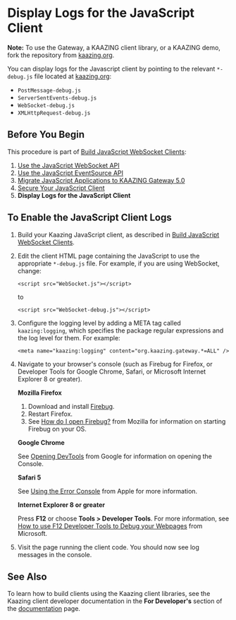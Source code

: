 Display Logs for the JavaScript Client
=================================================================

**Note:** To use the Gateway, a KAAZING client library, or a KAAZING demo, fork the repository from [kaazing.org](http://kaazing.org).

You can display logs for the Javascript client by pointing to the relevant `*-debug.js` file located at [kaazing.org](http://kaazing.org):

-   `PostMessage-debug.js`
-   `ServerSentEvents-debug.js`
-   `WebSocket-debug.js`
-   `XMLHttpRequest-debug.js`

Before You Begin
----------------

This procedure is part of [Build JavaScript WebSocket Clients](o_dev_js.md):

1.  [Use the JavaScript WebSocket API](p_dev_js_websocket.md)
2.  [Use the JavaScript EventSource API](p_dev_js_eventsource.md)
3.  [Migrate JavaScript Applications to KAAZING Gateway 5.0](p_dev_js_migrate.md)
4.  [Secure Your JavaScript Client](p_dev_js_secure.md)
5.  **Display Logs for the JavaScript Client**

To Enable the JavaScript Client Logs
------------------------------------

1.  Build your Kaazing JavaScript client, as described in [Build JavaScript WebSocket Clients](../dev-js/o_dev_js.md).
2.  Edit the client HTML page containing the JavaScript to use the appropriate `*-debug.js` file. For example, if you are using WebSocket, change:

    `<script src="WebSocket.js"></script>`

    to

    `<script src="WebSocket-debug.js"></script>`

3.  Configure the logging level by adding a META tag called `kaazing:logging`, which specifies the package regular expressions and the log level for them. For example:

    `<meta name="kaazing:logging" content="org.kaazing.gateway.*=ALL" />`

4.  Navigate to your browser's console (such as Firebug for Firefox, or Developer Tools for Google Chrome, Safari, or Microsoft Internet Explorer 8 or greater).


    **Mozilla Firefox**
    
    1. Download and install [Firebug](http://getfirebug.com/downloads).
    2. Restart Firefox.
    3. See [How do I open Firebug?](https://getfirebug.com/faq/#How_do_I_open_Firebug) from Mozilla for information on starting Firebug on your OS.

    **Google Chrome**
    
    See [Opening DevTools](https://developers.google.com/chrome-developer-tools/docs/shortcuts#opening-devtools) from Google for information on opening the Console.
    
    **Safari 5**
    
    See [Using the Error Console](http://developer.apple.com/library/safari/#documentation/AppleApplications/Conceptual/Safari_Developer_Guide/DebuggingYourWebsite/DebuggingYourWebsite.html) from Apple for more information.
    
    **Internet Explorer 8 or greater**
    
    Press **F12** or choose **Tools \> Developer Tools**. For more information, see [How to use F12 Developer Tools to Debug your Webpages](http://msdn.microsoft.com/en-us/library/gg589507(v=vs.85).aspx) from Microsoft.


5.  Visit the page running the client code. You should now see log messages in the console.

See Also
--------

To learn how to build clients using the Kaazing client libraries, see the Kaazing client developer documentation in the **For Developer's** section of the [documentation](https://github.com/kaazing/gateway/blob/develop/doc/index.md) page.


